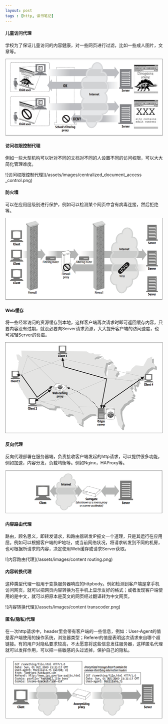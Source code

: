```yaml
---
layout: post
tags : [http, 读书笔记]
---
```


#### 儿童访问代理

学校为了保证儿童访问的内容健康，对一些网页进行过滤，比如一些成人图片，文章等。

![保护儿童访问代理](/assets/images/child_safe_internet_filter.jpg)


#### 访问权限控制代理

例如一些大型机构可以针对不同的文档对不同的人设置不同的访问权限，可以大大简化管理难度。

![访问权限控制代理](/assets/images/centralized_document_access _control.png)

#### 防火墙

可以在应用层级别进行保护，例如可以检测某个网页中含有病毒连接，然后拒绝等。

![防火墙](/assets/images/securit_firewall.png)

#### Web缓存

将一些经常访问的资源缓存到本地，这样客户端再次请求时即可返回缓存内容，只要内容没有过期，就没必要向Server请求资源，大大提升客户端的访问速度，也可减轻Server的负载。

![Web缓存](/assets/images/web_cache.png)

#### 反向代理

反向代理部署在服务器端，负责接收客户端发起的http请求，可以提供很多功能，例如加速，内容分发，负载均衡等。例如Nginx，HAProxy等。

![Web缓存](/assets/images/surrogate.png)

#### 内容路由代理

路由，顾名思义，即转发请求，和路由器转发IP报文一个道理，只是其运行在应用层。例如可以根据客户端的IP地址，或当前网络状况，将请求转发到不同的机房，也可根据所请求的内容，决定使用Web缓存或请求Server获取。

![内容路由代理](/assets/images/content routing.png)

#### 内容转换代理

这种类型代理一般用于变换服务器响应的httpbody。例如检测到客户端是拿手机访问网页，就可以把网页内容转换为在手机上显示友好的格式；或者发现客户端使用的是中文，就可以把原本是英文的网页经过翻译转为中文网页。

![内容转换代理](/assets/images/content transcoder.png)

#### 匿名(隐私)代理

在一次http请求中，header里会带有客户端的一些信息，例如：User-Agent的值是客户端使用的操作系统，浏览器类型；Referer的值是表明这次请求来自哪个超链接。有的用户对隐私要求较高，不太愿意将这些信息发往服务器，这样匿名代理就可以发挥作用，可以把一些敏感的头过滤掉，保护自己的隐私。

![匿名代理](/assets/images/anonymizer.png)





